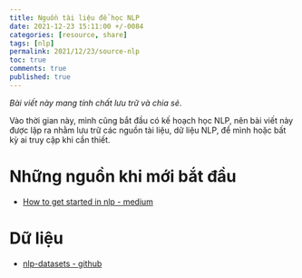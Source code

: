 ```yaml
---
title: Nguồn tài liệu để học NLP
date: 2021-12-23 15:11:00 +/-0084
categories: [resource, share]
tags: [nlp]
permalink: 2021/12/23/source-nlp
toc: true
comments: true
published: true
---
```


*Bài viết này mang tính chất lưu trữ và chia sẻ*.

Vào thời gian này, mình cũng bắt đầu có kế hoạch học NLP, nên bài viết này được lập ra nhằm lưu trữ các nguồn tài liệu, dữ liệu NLP, để mình hoặc bất kỳ ai truy cập khi cần thiết.

# Những nguồn khi mới bắt đầu

- [How to get started in nlp - medium](https://towardsdatascience.com/how-to-get-started-in-nlp-6a62aa4eaeff)

# Dữ liệu

- [nlp-datasets - github](https://github.com/niderhoff/nlp-datasets)